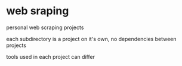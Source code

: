 # web sraping
personal web scraping projects

each subdirectory is a project on it's own, no dependencies between projects 

tools used in each project can differ 

